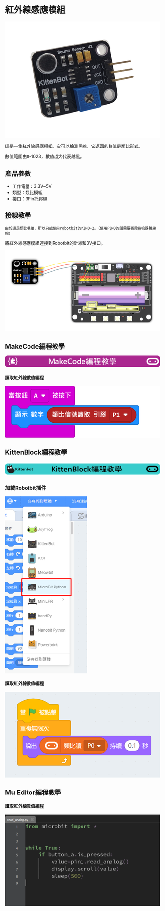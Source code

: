 # 紅外線感應模組

![](./images/sound1.png)

這是一隻紅外線感應模組，它可以檢測黑線，它返回的數值是類比形式。

數值範圍由0-1023，數值越大代表越黑。

## 產品參數

- 工作電壓：3.3V~5V
- 類型：類比模組
- 接口：3Pin托邦線

## 接線教學

    由於這是類比模組，所以只能使用robotbit的PIN0-2。（使用PIN0的話需要拔除蜂鳴器跳線帽）
    
將紅外線感應模組連接到Robotbit的針線和3V接口。

![](./images/sound_wire.png)

## MakeCode編程教學

![](./PWmodules/images/mcbanner.png)

#### 讀取紅外線數值編程

![](./images/poten_code.png)

## KittenBlock編程教學

![](./PWmodules/images/kbbanner.png)

### 加載Robotbit插件

![](./images/addRB.png)

#### 讀取紅外線數值編程

![](./images/poten_codekb.png)

## Mu Editor編程教學

#### 讀取紅外線數值編程

![](./images/poten_codemu.png)